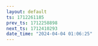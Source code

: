 ```yaml
---
layout: default
ts: 1712261185
prev_ts: 1712258898
next_ts: 1712410293
date_time: "2024-04-04 01:06:25"
---
```

